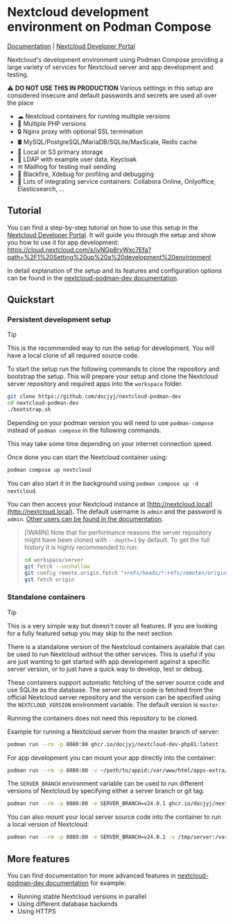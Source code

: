# Nextcloud development environment on Podman Compose

[Documentation](https://docjyj.github.io/nextcloud-podman-dev/) | [Nextcloud Developer Portal](https://nextcloud.com/developer/)

Nextcloud's development environment using Podman Compose providing a large variety of services for Nextcloud server and app development and testing.

⚠ **DO NOT USE THIS IN PRODUCTION** Various settings in this setup are considered insecure and default passwords and secrets are used all over the place

- ☁ Nextcloud containers for running multiple versions
- 🐘 Multiple PHP versions
- 🔒 Nginx proxy with optional SSL termination
- 🛢️ MySQL/PostgreSQL/MariaDB/SQLite/MaxScale, Redis cache
- 💾 Local or S3 primary storage
- 👥 LDAP with example user data, Keycloak
- ✉ Mailhog for testing mail sending
- 🚀 Blackfire, Xdebug for profiling and debugging
- 📄 Lots of integrating service containers: Collabora Online, Onlyoffice, Elasticsearch, ...

## Tutorial

You can find a step-by-step tutorial on how to use this setup in the [Nextcloud Developer Portal](https://nextcloud.com/developer/). It will guide you through the setup and show you how to use it for app development: https://cloud.nextcloud.com/s/iyNGp8ryWxc7Efa?path=%2F1%20Setting%20up%20a%20development%20environment

In detail explanation of the setup and its features and configuration options can be found in the [nextcloud-podman-dev documentation](https://docjyj.github.io/nextcloud-podman-dev/).

## Quickstart

### Persistent development setup

> [!TIP]
> This is the recommended way to run the setup for development. You will have a local clone of all required source code.

To start the setup run the following commands to clone the repository and bootstrap the setup. This will prepare your setup and clone the Nextcloud server repository and required apps into the `workspace` folder.
```bash
git clone https://github.com/docjyj/nextcloud-podman-dev
cd nextcloud-podman-dev
./bootstrap.sh
```

Depending on your podman version you will need to use `podman-compose` instead of `podman compose` in the following commands.

This may take some time depending on your internet connection speed.

Once done you can start the Nextcloud container using:
```bash
podman compose up nextcloud
```

You can also start it in the background using `podman compose up -d nextcloud`.

You can then access your Nextcloud instance at [http://nextcloud.local](http://nextcloud.local). The default username is `admin` and the password is `admin`. [Other users can be found in the documentation](https://docjyj.github.io/nextcloud-podman-dev/basics/overview/#default-users).

> [!WARN]
> Note that for performance reasons the server repository might have been cloned with `--depth=1` by default. To get the full history it is highly recommended to run:
>
> ```bash
> cd workspace/server
> git fetch --unshallow
> git config remote.origin.fetch "+refs/heads/*:refs/remotes/origin/*"
> git fetch origin
> ```


### Standalone containers

> [!TIP]
> This is a very simple way but doesn't cover all features. If you are looking for a fully featured setup you may skip to the next section

There is a standalone version of the Nextcloud containers available that can be used to run Nextcloud without the other services. This is useful if you are just wanting to get started with app development against a specific server version, or to just have a quick way to develop, test or debug.

These containers support automatic fetching of the server source code and use SQLite as the database. The server source code is fetched from the official Nextcloud server repository and the version can be specified using the `NEXTCLOUD_VERSION` environment variable. The default version is `master`.

Running the containers does not need this repository to be cloned.

Example for running a Nextcloud server from the master branch of server:

```bash
podman run --rm -p 8080:80 ghcr.io/docjyj/nextcloud-dev-php81:latest
```

For app development you can mount your app directly into the container:

```bash
podman run --rm -p 8080:80 -v ~/path/to/appid:/var/www/html/apps-extra/appid ghcr.io/docjyj/nextcloud-dev-php81:latest
```

The `SERVER_BRANCH` environment variable can be used to run different versions of Nextcloud by specifying either a server branch or git tag.

```bash
podman run --rm -p 8080:80 -e SERVER_BRANCH=v24.0.1 ghcr.io/docjyj/nextcloud-dev-php81:latest
```

You can also mount your local server source code into the container to run a local version of Nextcloud:

```bash
podman run --rm -p 8080:80 -e SERVER_BRANCH=v24.0.1 -v /tmp/server:/var/www/html ghcr.io/docjyj/nextcloud-dev-php81:latest
```
## More features

You can find documentation for more advanced features in [nextcloud-podman-dev documentation](https://docjyj.github.io/nextcloud-podman-dev/) for example:

- Running stable Nextcloud versions in parallel
- Using different database backends
- Using HTTPS
